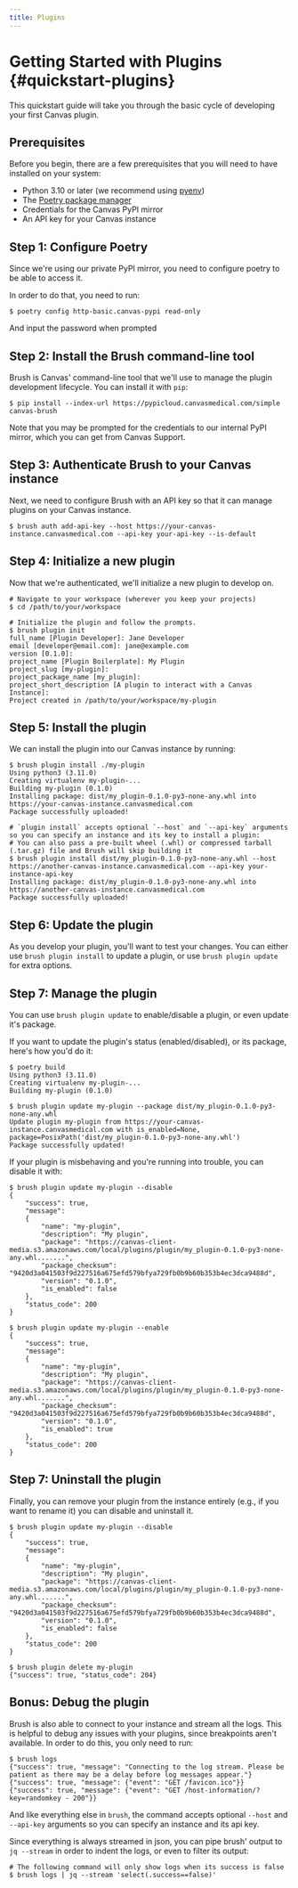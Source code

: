 ```yaml
---
title: Plugins
---
```


# Getting Started with Plugins {#quickstart-plugins}

This quickstart guide will take you through the basic cycle of
developing your first Canvas plugin.

## Prerequisites

Before you begin, there are a few prerequisites that you will need to
have installed on your system:

-   Python 3.10 or later (we recommend using
    [pyenv](https://github.com/pyenv/pyenv))
-   The [Poetry package manager](https://python-poetry.org/)
-   Credentials for the Canvas PyPI mirror
-   An API key for your Canvas instance

## Step 1: Configure Poetry

Since we\'re using our private PyPI mirror, you need to configure poetry
to be able to access it.

In order to do that, you need to run:

``` console
$ poetry config http-basic.canvas-pypi read-only
```

And input the password when prompted

## Step 2: Install the Brush command-line tool

Brush is Canvas\' command-line tool that we\'ll use to manage the plugin
development lifecycle. You can install it with `pip`:

``` console
$ pip install --index-url https://pypicloud.canvasmedical.com/simple canvas-brush
```

Note that you may be prompted for the credentials to our internal PyPI
mirror, which you can get from Canvas Support.

## Step 3: Authenticate Brush to your Canvas instance

Next, we need to configure Brush with an API key so that it can manage
plugins on your Canvas instance.

``` console
$ brush auth add-api-key --host https://your-canvas-instance.canvasmedical.com --api-key your-api-key --is-default
```

## Step 4: Initialize a new plugin

Now that we\'re authenticated, we\'ll initialize a new plugin to develop
on.

``` console
# Navigate to your workspace (wherever you keep your projects)
$ cd /path/to/your/workspace

# Initialize the plugin and follow the prompts.
$ brush plugin init
full_name [Plugin Developer]: Jane Developer
email [developer@email.com]: jane@example.com
version [0.1.0]:
project_name [Plugin Boilerplate]: My Plugin
project_slug [my-plugin]:
project_package_name [my_plugin]:
project_short_description [A plugin to interact with a Canvas Instance]:
Project created in /path/to/your/workspace/my-plugin
```

## Step 5: Install the plugin

We can install the plugin into our Canvas instance by running:

``` console
$ brush plugin install ./my-plugin
Using python3 (3.11.0)
Creating virtualenv my-plugin-...
Building my-plugin (0.1.0)
Installing package: dist/my_plugin-0.1.0-py3-none-any.whl into https://your-canvas-instance.canvasmedical.com
Package successfully uploaded!

# `plugin install` accepts optional `--host` and `--api-key` arguments so you can specify an instance and its key to install a plugin:
# You can also pass a pre-built wheel (.whl) or compressed tarball (.tar.gz) file and Brush will skip building it
$ brush plugin install dist/my_plugin-0.1.0-py3-none-any.whl --host https://another-canvas-instance.canvasmedical.com --api-key your-instance-api-key
Installing package: dist/my_plugin-0.1.0-py3-none-any.whl into https://another-canvas-instance.canvasmedical.com
Package successfully uploaded!
```

## Step 6: Update the plugin

As you develop your plugin, you\'ll want to test your changes. You can
either use `brush plugin install` to update a plugin, or use
`brush plugin update` for extra options.

## Step 7: Manage the plugin

You can use `brush plugin update` to enable/disable a plugin, or even
update it\'s package.

If you want to update the plugin\'s status (enabled/disabled), or its
package, here\'s how you\'d do it:

``` console
$ poetry build
Using python3 (3.11.0)
Creating virtualenv my-plugin-...
Building my-plugin (0.1.0)

$ brush plugin update my-plugin --package dist/my_plugin-0.1.0-py3-none-any.whl
Update plugin my-plugin from https://your-canvas-instance.canvasmedical.com with is_enabled=None, package=PosixPath('dist/my_plugin-0.1.0-py3-none-any.whl')
Package successfully updated!
```

If your plugin is misbehaving and you\'re running into trouble, you can
disable it with:

``` console
$ brush plugin update my-plugin --disable
{
    "success": true,
    "message":
    {
        "name": "my-plugin",
        "description": "My plugin",
        "package": "https://canvas-client-media.s3.amazonaws.com/local/plugins/plugin/my_plugin-0.1.0-py3-none-any.whl.......",
        "package_checksum": "9420d3a041503f9d227516a675efd579bfya729fb0b9b60b353b4ec3dca9488d",
        "version": "0.1.0",
        "is_enabled": false
    },
    "status_code": 200
}

$ brush plugin update my-plugin --enable
{
    "success": true,
    "message":
    {
        "name": "my-plugin",
        "description": "My plugin",
        "package": "https://canvas-client-media.s3.amazonaws.com/local/plugins/plugin/my_plugin-0.1.0-py3-none-any.whl.......",
        "package_checksum": "9420d3a041503f9d227516a675efd579bfya729fb0b9b60b353b4ec3dca9488d",
        "version": "0.1.0",
        "is_enabled": true
    },
    "status_code": 200
}
```

## Step 7: Uninstall the plugin

Finally, you can remove your plugin from the instance entirely (e.g., if
you want to rename it) you can disable and uninstall it.

``` console
$ brush plugin update my-plugin --disable
{
    "success": true,
    "message":
    {
        "name": "my-plugin",
        "description": "My plugin",
        "package": "https://canvas-client-media.s3.amazonaws.com/local/plugins/plugin/my_plugin-0.1.0-py3-none-any.whl.......",
        "package_checksum": "9420d3a041503f9d227516a675efd579bfya729fb0b9b60b353b4ec3dca9488d",
        "version": "0.1.0",
        "is_enabled": false
    },
    "status_code": 200
}

$ brush plugin delete my-plugin
{"success": true, "status_code": 204}
```

## Bonus: Debug the plugin

Brush is also able to connect to your instance and stream all the logs.
This is helpful to debug any issues with your plugins, since breakpoints
aren\'t available. In order to do this, you only need to run:

``` console
$ brush logs
{"success": true, "message": "Connecting to the log stream. Please be patient as there may be a delay before log messages appear."}
{"success": true, "message": {"event": "GET /favicon.ico"}}
{"success": true, "message": {"event": "GET /host-information/?key=randomkey - 200"}}
```

And like everything else in `brush`, the command accepts optional
`--host` and `--api-key` arguments so you can specify an instance and
its api key.

Since everything is always streamed in json, you can pipe brush\' output
to `jq --stream` in order to indent the logs, or even to filter its
output:

``` console
# The following command will only show logs when its success is false
$ brush logs | jq --stream 'select(.success==false)'
```
